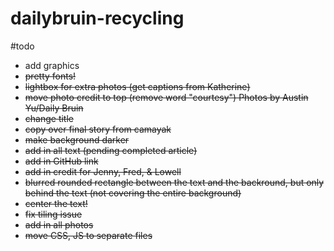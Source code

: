dailybruin-recycling
====================

#todo

* add graphics
* <del>pretty fonts!</del>
* <del>lightbox for extra photos (get captions from Katherine)</del>
* <del>move photo credit to top (remove word "courtesy") Photos by Austin Yu/Daily Bruin</del>
* <del>change title</del>
* <del>copy over final story from camayak</del>
* <del>make background darker</del>
* <del> add in all text (pending completed article) </del>
* <del> add in GitHub link </del>
* <del> add in credit for Jenny, Fred, & Lowell </del>
* <del> blurred rounded rectangle between the text and the backround, but only behind the text (not covering the entire background) </del>
* <del> center the text! </del>
* <del> fix tiling issue </del>
* <del> add in all photos </del>
* <del> move CSS, JS to separate files </del>